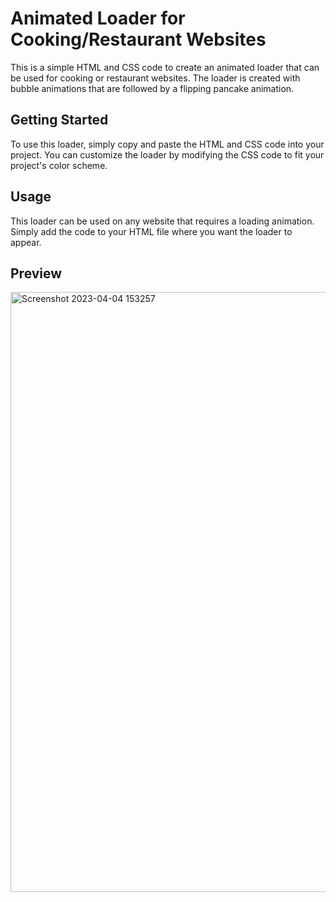 # Animated Loader for Cooking/Restaurant Websites
This is a simple HTML and CSS code to create an animated loader that can be used for cooking or restaurant websites. The loader is created with bubble animations that are followed by a flipping pancake animation.

## Getting Started
To use this loader, simply copy and paste the HTML and CSS code into your project. You can customize the loader by modifying the CSS code to fit your project's color scheme.

## Usage
This loader can be used on any website that requires a loading animation. Simply add the code to your HTML file where you want the loader to appear.

## Preview
<img width="960" alt="Screenshot 2023-04-04 153257" src="https://user-images.githubusercontent.com/59678435/229759072-3bba651a-2f34-4585-b30e-548d9e7bea08.png">

